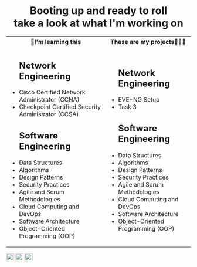 <h1 align="center">Booting up and ready to roll<br>take a look at what I'm working on</h1>


<!--
  <br/><a href="https://github.com/JLCyberbear">Programmer</a>, 
  <a href="https://www.linkedin.com/in/joselrico/">Cybersecurity Professional</a>, 
  <a href="https://www.youtube.com/@JRCybertek">YouTuber</a>
-->
<div align="center">
<table>
  <tr>
    <th>🏫I'm learning this</th>
    <th>These are my projects👨🏻‍🏭</th>
  </tr>
  <tr>
    <td>
      <ul>
        <h2>Network Engineering</h2>
        <li>Cisco Certified Network Administrator (CCNA)</li>
        <li>Checkpoint Certified Security Administrator (CCSA)</li>
      </ul>
      <ul>
        <h2>Software Engineering</h2>
        <li>Data Structures</li>
        <li>Algorithms</li>
        <li>Design Patterns</li>
        <li>Security Practices</li>
        <li>Agile and Scrum Methodologies</li>
        <li>Cloud Computing and DevOps</li>
        <li>Software Architecture</li>
        <li>Object-Oriented Programming (OOP)</li>
        </ul>
    </td>
    <td>
      <ul>
        <h2>Network Engineering</h2>
        <li>EVE-NG Setup</li>
        <li>Task 3</li>
        <h2>Software Engineering</h2>
        <li>Data Structures</li>
        <li>Algorithms</li>
        <li>Design Patterns</li>
        <li>Security Practices</li>
        <li>Agile and Scrum Methodologies</li>
        <li>Cloud Computing and DevOps</li>
        <li>Software Architecture</li>
        <li>Object-Oriented Programming (OOP)</li>
      </ul>
    </td>
  </tr>
</table>
</div>

<!--
<p style="border: 1px solid green">
  <h1> Learn </h1>
  <h2>🧾 Software Development Concepts:</h2>
  <h2>📖 Network Development Concepts:</h2>
</p>-->
<!--
<h1> Practice <h1/>
  <h2>👨‍💻 Software Development Projects:</h2>
  - <b>Data Structures and Algorithms Practice (AlgoExpert)</b>
  - [Algorithm Concepts](https://github.com/JLCyberbear/Algorithms-Concepts)
-->
<!--
<h2>🕸️ Network Development Projects:</h2>
<ul>
  <li>Cisco Certified Network Administrator</li>
  <li>Checkpoint Certified Security Administrator</li>
</ul>
<!--
<h2> 🤳 Connect with me:</h2>
-->

[<img align="left" alt="JoshMadakor | YouTube" width="22px" src="https://cdn-icons-png.flaticon.com/128/1384/1384060.png" />][youtube]
[<img align="left" alt="JoshMadakor | LinkedIn" width="22px" src="https://cdn-icons-png.flaticon.com/128/1384/1384014.png" />][linkedin]
[<img align="left" alt="JoshMadakor | Instagram" width="22px" src="https://cdn-icons-png.flaticon.com/128/15707/15707776.png" />][instagram]

[twitter]: https://twitter.com/josmadakor
[youtube]: https://www.youtube.com/c/josmadakor
[instagram]: https://www.instagram.com/joshmdakor/
[linkedin]: https://linkedin.com/in/joshmaakor


